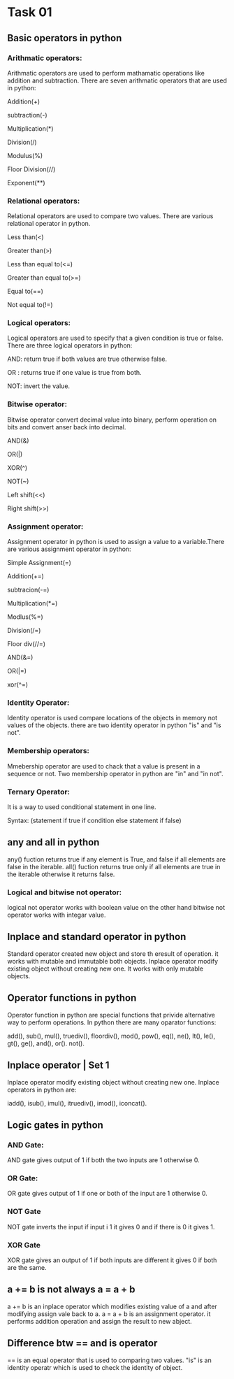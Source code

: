 
# Task 01



## Basic operators in python
### Arithmatic operators:
Arithmatic operators are used to perform mathamatic operations like addition and subtraction. There are seven arithmatic operators that are used in python:

Addition(+)

subtraction(-)

Multiplication(*)

Division(/)

Modulus(%)

Floor Division(//)

Exponent(**)
### Relational operators:
Relational operators are used to compare two values.
There are various relational operator in python.

Less than(<)

Greater than(>)

Less than equal to(<=)

Greater than equal to(>=)

Equal to(==)

Not equal to(!=)

### Logical operators:

Logical operators are used to specify that a given condition is true or false. There are three logical operators in python:

AND: return true if both values are true otherwise false.

OR : returns true if one value is true from both.

NOT: invert the value.

### Bitwise operator:

Bitwise operator convert decimal value into binary, perform operation on bits and convert anser back into decimal.

AND(&)

OR(|)

XOR(^)

NOT(~)

Left shift(<<)

Right shift(>>)
### Assignment operator:

Assignment operator in python is used to assign a value to a variable.There are various assignment operator in python:

Simple Assignment(=)

Addition(+=)

subtracion(-=)

Multiplication(*=)

Modlus(%=)

Division(/=)

Floor div(//=)

AND(&=)

OR(|=)

xor(^=)

### Identity Operator:

Identity operator is used compare locations of the objects in memory not values of the objects.
there are two identity operator in python "is" and "is not".

### Membership operators:

Mmebership operator are used to chack that a value is present in a sequence or not. Two membership operator in python are "in" and "in not".

### Ternary Operator:

It is a way to used conditional statement in one line.

Syntax: (statement if true if condition else statement if false)
## any and all in python
any() fuction returns true if any element is True, and false if all elements are false in the iterable.
all() fuction returns true only if all elements are true in the iterable otherwise it returns false.

### Logical and bitwise not operator:

logical not operator works with boolean value on the other hand bitwise not operator works with integar value.
## Inplace and standard operator in python

Standard operator created new object and store th eresult of operation. it works with mutable and immutable both objects. Inplace operator modify existing object without creating new one. It works with only mutable objects.
## Operator functions in python

Operator function in python are special functions that privide alternative way to perform operations. In python there are many oparator functions:

add(), sub(), mul(), truediv(), floordiv(), mod(), pow(), eq(), ne(), lt(), le(), gt(), ge(), and(), or(). not().
## Inplace operator | Set 1

Inplace operator modify existing object without creating new one. Inplace operators in python are:

iadd(), isub(), imul(), itruediv(), imod(), iconcat().
## Logic gates in python
### AND Gate:
AND gate gives output of 1 if both the two inputs are 1 otherwise 0.
### OR Gate:
OR gate gives output of 1 if one or both of the input are 1 otherwise 0.
### NOT Gate
NOT gate inverts the input if input i 1 it gives 0 and if there is 0 it gives 1.
### XOR Gate
XOR gate gives an output of 1 if both inputs are different it gives 0 if both are the same.

## a += b is not always a = a + b
a += b is an inplace operator which modifies existing value of a and after modifying assign vale back to a.
a = a + b is an assignment operator. it performs addition operation and assign the result to new abject.
## Difference btw == and is operator

== is an equal operator that is used to comparing two values. "is" is an identity operatr which is used to check the identity of object.



